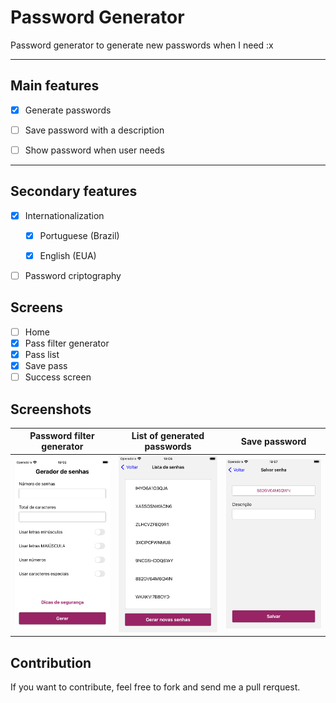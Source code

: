 # Password Generator
Password generator to generate new passwords when I need :x


----
## Main features

- [x] Generate passwords

- [ ] Save password with a description

- [ ] Show password when user needs

----

## Secondary features
- [x] Internationalization

  - [x] Portuguese (Brazil)
  
  - [x] English (EUA)
  
- [ ] Password criptography


## Screens
- [ ] Home
- [x] Pass filter generator
- [x] Pass list
- [x] Save pass
- [ ] Success screen

## Screenshots

Password filter generator | List of generated passwords | Save password
------------------------- | --------------------------- | --------------
![](/screenshots/pass-generator.png) | ![](/screenshots/pass-list.png) | ![](/screenshots/save-pass.png)


## Contribution
If you want to contribute, feel free to fork and send me a pull rerquest.
